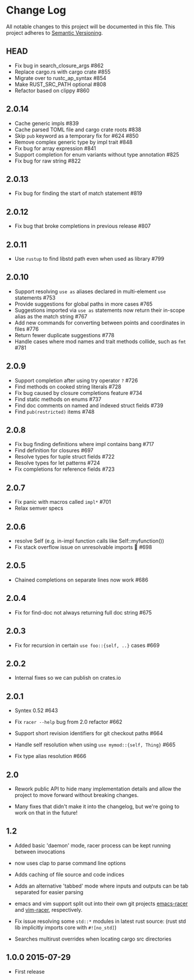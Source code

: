 Change Log
==========

All notable changes to this project will be documented in this file. This
project adheres to [Semantic Versioning](http://semver.org/).

## HEAD
- Fix bug in search_closure_args #862
- Replace cargo.rs with cargo crate #855
- Migrate over to rustc_ap_syntax #854
- Make RUST_SRC_PATH optional #808
- Refactor based on clippy #860

## 2.0.14
- Cache generic impls #839
- Cache parsed TOML file and cargo crate roots #838
- Skip `pub` keyword as a temporary fix for #624 #850
- Remove complex generic type by impl trait #848
- Fix bug for array expression #841
- Support completion for enum variants without type annotation #825
- Fix bug for raw string #822

## 2.0.13
- Fix bug for finding the start of match statement #819

## 2.0.12
- Fix bug that broke completions in previous release #807

## 2.0.11

- Use `rustup` to find libstd path even when used as library #799

## 2.0.10

- Support resolving `use as` aliases declared in multi-element `use` statements #753
- Provide suggestions for global paths in more cases #765
- Suggestions imported via `use as` statements now return their in-scope alias as the match string #767
- Add new commands for converting between points and coordinates in files #776
- Return fewer duplicate suggestions #778
- Handle cases where mod names and trait methods collide, such as `fmt` #781

## 2.0.9

- Support completion after using try operator `?` #726
- Find methods on cooked string literals #728
- Fix bug caused by closure completions feature #734
- Find static methods on enums #737
- Find doc comments on named and indexed struct fields #739
- Find `pub(restricted)` items #748

## 2.0.8

- Fix bug finding definitions where impl contains bang #717
- Find definition for closures #697
- Resolve types for tuple struct fields #722
- Resolve types for let patterns #724
- Fix completions for reference fields #723

## 2.0.7

- Fix panic with macros called `impl*` #701
- Relax semver specs

## 2.0.6

- resolve Self (e.g. in-impl function calls like Self::myfunction())
- Fix stack overflow issue on unresolvable imports :tada: #698

## 2.0.5

- Chained completions on separate lines now work #686

## 2.0.4

- Fix for find-doc not always returning full doc string #675

## 2.0.3

- Fix for recursion in certain `use foo::{self, ..}` cases #669

## 2.0.2

- Internal fixes so we can publish on crates.io

## 2.0.1

- Syntex 0.52 #643

- Fix `racer --help` bug from 2.0 refactor #662

- Support short revision identifiers for git checkout paths #664

- Handle self resolution when using `use mymod::{self, Thing}` #665

- Fix type alias resolution #666

## 2.0

- Rework public API to hide many implementation details and allow the project to
  move forward without breaking changes.

- Many fixes that didn't make it into the changelog, but we're going to work on
  that in the future!

## 1.2

- Added basic 'daemon' mode, racer process can be kept running between
  invocations

- now uses clap to parse command line options

- Adds caching of file source and code indices

- Adds an alternative 'tabbed' mode where inputs and outputs can be tab
  separated for easier parsing

- emacs and vim support split out into their own git projects [emacs-racer] and
  [vim-racer], respectively.

- Fix issue resolving some `std::*` modules in latest rust source: (rust std lib
  implicitly imports core with `#![no_std]`)

- Searches multirust overrides when locating cargo src directories

## 1.0.0 2015-07-29

- First release

[vim-racer]: https://github.com/racer-rust/vim-racer
[emacs-racer]: https://github.com/racer-rust/emacs-racer
